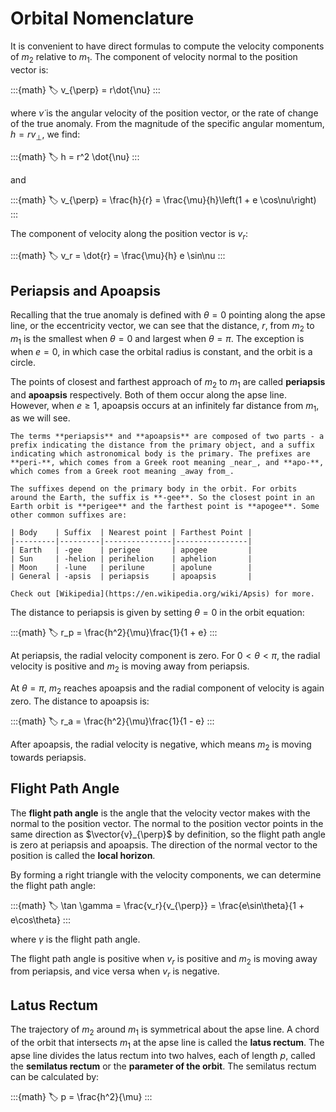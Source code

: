 # Orbital Nomenclature

It is convenient to have direct formulas to compute the velocity components of $m_2$ relative to $m_1$. The component of velocity normal to the position vector is:

:::{math}
:label: 
v_{\perp} = r\dot{\nu}
:::

where $\dot{\nu}$ is the angular velocity of the position vector, or the rate of change of the true anomaly. From the magnitude of the specific angular momentum, $h = r v_{\perp}$, we find:

:::{math}
:label: 
h = r^2 \dot{\nu}
:::

and

:::{math}
:label: 
v_{\perp} = \frac{h}{r} = \frac{\mu}{h}\left(1 + e \cos\nu\right)
:::

The component of velocity along the position vector is $v_r$:

:::{math}
:label: 
v_r = \dot{r} = \frac{\mu}{h} e \sin\nu
:::

## Periapsis and Apoapsis

Recalling that the true anomaly is defined with $\theta=0$ pointing along the apse line, or the eccentricity vector, we can see that the distance, $r$, from $m_2$ to $m_1$ is the smallest when $\theta = 0$ and largest when $\theta = \pi$. The exception is when $e = 0$, in which case the orbital radius is constant, and the orbit is a circle.

The points of closest and farthest approach of $m_2$ to $m_1$ are called **periapsis** and **apoapsis** respectively. Both of them occur along the apse line. However, when $e\geq 1$, apoapsis occurs at an infinitely far distance from $m_1$, as we will see.

```{note}
The terms **periapsis** and **apoapsis** are composed of two parts - a prefix indicating the distance from the primary object, and a suffix indicating which astronomical body is the primary. The prefixes are **peri-**, which comes from a Greek root meaning _near_, and **apo-**, which comes from a Greek root meaning _away from_.

The suffixes depend on the primary body in the orbit. For orbits around the Earth, the suffix is **-gee**. So the closest point in an Earth orbit is **perigee** and the farthest point is **apogee**. Some other common suffixes are:

| Body    | Suffix  | Nearest point | Farthest Point |
|---------|---------|---------------|----------------|
| Earth   | -gee    | perigee       | apogee         |
| Sun     | -helion | perihelion    | aphelion       |
| Moon    | -lune   | perilune      | apolune        |
| General | -apsis  | periapsis     | apoapsis       |

Check out [Wikipedia](https://en.wikipedia.org/wiki/Apsis) for more.
```

The distance to periapsis is given by setting $\theta = 0$ in the orbit equation:

:::{math}
:label: 
r_p = \frac{h^2}{\mu}\frac{1}{1 + e}
:::

At periapsis, the radial velocity component is zero. For $0 < \theta < \pi$, the radial velocity is positive and $m_2$ is moving away from periapsis.

At $\theta = \pi$, $m_2$ reaches apoapsis and the radial component of velocity is again zero. The distance to apoapsis is:

:::{math}
:label: 
r_a = \frac{h^2}{\mu}\frac{1}{1 - e}
:::

After apoapsis, the radial velocity is negative, which means $m_2$ is moving towards periapsis.

## Flight Path Angle

The **flight path angle** is the angle that the velocity vector makes with the normal to the position vector. The normal to the position vector points in the same direction as $\vector{v}_{\perp}$ by definition, so the flight path angle is zero at periapsis and apoapsis. The direction of the normal vector to the position is called the **local horizon**.

By forming a right triangle with the velocity components, we can determine the flight path angle:

:::{math}
:label: 
\tan \gamma = \frac{v_r}{v_{\perp}} = \frac{e\sin\theta}{1 + e\cos\theta}
:::

where $\gamma$ is the flight path angle.

The flight path angle is positive when $v_r$ is positive and $m_2$ is moving away from periapsis, and vice versa when $v_r$ is negative.

## Latus Rectum

The trajectory of $m_2$ around $m_1$ is symmetrical about the apse line. A chord of the orbit that intersects $m_1$ at the apse line is called the **latus rectum**. The apse line divides the latus rectum into two halves, each of length $p$, called the **semilatus rectum** or the **parameter of the orbit**. The semilatus rectum can be calculated by:

:::{math}
:label: 
p = \frac{h^2}{\mu}
:::
